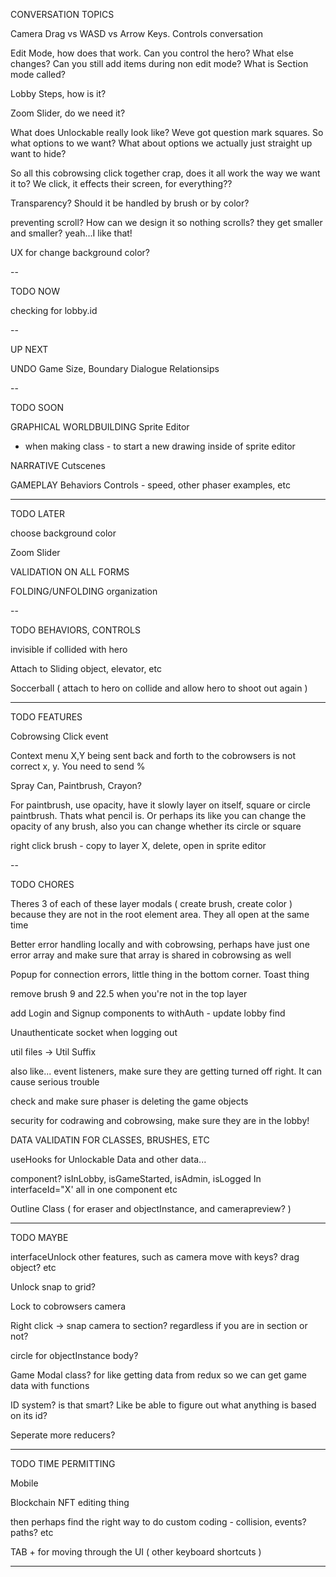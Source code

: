 CONVERSATION TOPICS

Camera Drag vs WASD vs Arrow Keys. Controls conversation

Edit Mode, how does that work. Can you control the hero? What else changes? Can you still add items during non edit mode? What is Section mode called?

Lobby Steps, how is it?

Zoom Slider, do we need it?

What does Unlockable really look like? Weve got question mark squares. So what options to we want? What about options we actually just straight up want to hide? 

So all this cobrowsing click together crap, does it all work the way we want it to? We click, it effects their screen, for everything??

Transparency? Should it be handled by brush or by color?

preventing scroll? How can we design it so nothing scrolls? they get smaller and smaller? yeah...I like that!

UX for change background color?

--

TODO NOW

checking for lobby.id

--

UP NEXT

UNDO
Game Size, Boundary
Dialogue
Relationsips

--

TODO SOON

GRAPHICAL WORLDBUILDING
Sprite Editor
  + when making class - to start a new drawing inside of sprite editor

NARRATIVE
Cutscenes

GAMEPLAY
Behaviors
Controls - speed, other phaser examples, etc

--------

TODO LATER

choose background color

Zoom Slider

VALIDATION ON ALL FORMS

FOLDING/UNFOLDING organization


--

TODO BEHAVIORS, CONTROLS

invisible if collided with hero

Attach to Sliding object, elevator, etc

Soccerball ( attach to hero on collide and allow hero to shoot out again )

---

TODO FEATURES

Cobrowsing Click event

Context menu X,Y being sent back and forth to the cobrowsers is not correct x, y. You need to send %

Spray Can, Paintbrush, Crayon?

For paintbrush, use opacity, have it slowly layer on itself, square or circle paintbrush. Thats what pencil is. Or perhaps its like you can change the opacity of any brush, also you can change whether its circle or square

right click brush - copy to layer X, delete, open in sprite editor

--

TODO CHORES 

Theres 3 of each of these layer modals ( create brush, create color ) because they are not in the root element area. They all open at the same time

Better error handling locally and with cobrowsing, perhaps have just one error array and make sure that array is shared in cobrowsing as well

Popup for connection errors, little thing in the bottom corner. Toast thing

remove brush 9 and 22.5 when you're not in the top layer

add Login and Signup components to withAuth - update lobby find

Unauthenticate socket when logging out

util files -> Util Suffix

also like... event listeners, make sure they are getting turned off right. It can cause serious trouble

check and make sure phaser is deleting the game objects

security for codrawing and cobrowsing, make sure they are in the lobby!

DATA VALIDATIN FOR CLASSES, BRUSHES, ETC

useHooks for Unlockable Data and other data...

<AdminHidden> component? isInLobby, isGameStarted, isAdmin, isLogged In interfaceId="X' all in one component etc

Outline Class ( for eraser and objectInstance, and camerapreview? )

--------

TODO MAYBE

interfaceUnlock other features, such as camera move with keys? drag object? etc

Unlock snap to grid?

Lock to cobrowsers camera

Right click -> snap camera to section? regardless if you are in section or not?

circle for objectInstance body?

Game Modal class? for like getting data from redux  so we can get game data with functions

ID system? is that smart? Like be able to figure out what anything is based on its id?

Seperate more reducers?

--------

TODO TIME PERMITTING

Mobile

Blockchain NFT editing thing

then perhaps find the right way to do custom coding - collision, events? paths? etc

TAB + for moving through the UI ( other keyboard shortcuts )

--------